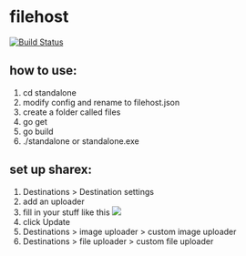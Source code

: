 # filehost

[![Build Status](https://api.travis-ci.org/nuuls/filehost.svg)](https://travis-ci.org/nuuls/filehost)

## how to use:

1. cd standalone
2. modify config and rename to filehost.json
3. create a folder called files
4. go get
5. go build
6. ./standalone or standalone.exe

## set up sharex:
1. Destinations > Destination settings
2. add an uploader
3. fill in your stuff like this ![](https://i.nuuls.com/KPim.png)
4. click Update
5. Destinations > image uploader > custom image uploader
6. Destinations > file uploader > custom file uploader
